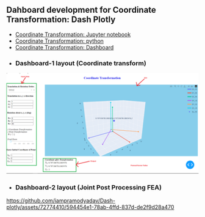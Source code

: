 ## Dahboard development for Coordinate Transformation: Dash Plotly

- [Coordinate Transformation: Jupyter notebook](https://github.com/iampramodyadav/Dash-plotly/blob/main/Coordinate-Transformation.ipynb)
- [Coordinate Transformation: python](https://github.com/iampramodyadav/Dash-plotly/blob/main/coordinate_mapper.py)
- [Coordinate Transformation: Dashboard](https://github.com/iampramodyadav/Dash-plotly/blob/main/coordinate_mapper_dash.py)
- ### Dashboard-1 layout (Coordinate transform)

![](https://github.com/iampramodyadav/Dash-plotly/blob/main/DashBoard2.png)

- ### Dashboard-2 layout (Joint Post Processing FEA)
https://github.com/iampramodyadav/Dash-plotly/assets/72774410/594454e1-78ab-4ffd-837d-de2f9d28a470

